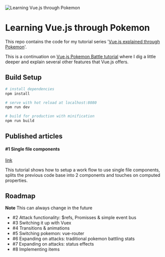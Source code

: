 ![Learning Vue.js through Pokemon](https://cdn-images-1.medium.com/max/2000/1*zUXn3MdnINFkEmqe92Nfcw.png)
# Learning Vue.js through Pokemon

This repo contains the code for my tutorial series '[Vue.js explained through Pokemon](https://medium.com/@maximkerstens/vue-js-explained-through-pokemon-ac49516ba5d3#.tp1jszxgb)'.

This is a continuation on [Vue.js Pokemon Battle tutorial](https://medium.com/coding-artist/vue-js-pokemon-battle-tutorial-380cd72eb681#.thudhql24) where I dig a little deeper and explain several other features that Vue.js offers.

## Build Setup

``` bash
# install dependencies
npm install

# serve with hot reload at localhost:8080
npm run dev

# build for production with minification
npm run build
```

## Published articles

#### #1 Single file components
[link](https://medium.com/@maximkerstens/vue-js-explained-through-pokemon-ac49516ba5d3#.tp1jszxgb)

This tutorial shows how to setup a work flow to use single file components,
splits the previous code base into 2 components and touches on computed properties.

## Roadmap
**Note** This can always change in the future

 - #2 Attack functionality: $refs, Promisses & simple event bus
 - #3 Switching it up with Vuex
 - #4 Transitions & animations
 - #5 Switching pokemon: vue-router
 - #6 Expanding on attacks: traditional pokemon battling stats
 - #7 Expanding on attacks: status effects
 - #8 Implementing items
